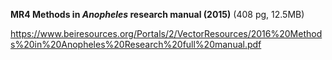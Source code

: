 **MR4 Methods in *Anopheles* research manual (2015)** (408 pg, 12.5MB)

https://www.beiresources.org/Portals/2/VectorResources/2016%20Methods%20in%20Anopheles%20Research%20full%20manual.pdf
